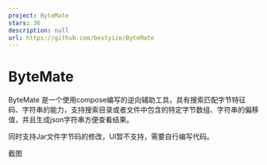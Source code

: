 ```yaml
---
project: ByteMate
stars: 36
description: null
url: https://github.com/bestyize/ByteMate
---
```


ByteMate
========

ByteMate 是一个使用compose编写的逆向辅助工具，具有搜索匹配字节特征码、字符串的能力，支持搜索目录或者文件中包含的特定字节数组、字符串的偏移值，并且生成json字符串方便查看结果。

同时支持Jar文件字节码的修改，UI暂不支持，需要自行编写代码。

截图
